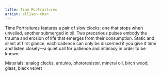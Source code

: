 ```yaml
---
title: Time Portraitures
artist: allison-chan
---
```

Time Portraitures features a pair of slow clocks: one that stops when unveiled, another submerged in oil. Two precarious pulses embody the trauma and erosion of life that emerges from their consumption. Static and silent at first glance, each cadence can only be discerned if you give it time and listen closely—a quiet call for patience and intimacy in order to be known. 

Materials: analog clocks, arduino, photoresistor, mineral oil, birch wood, glass, black velvet 